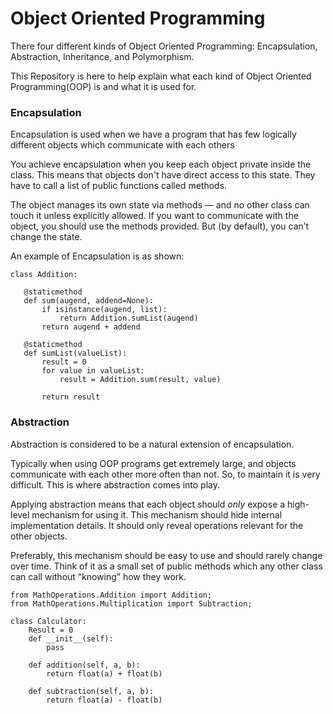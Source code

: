# Object Oriented Programming

There four different kinds of Object Oriented Programming: Encapsulation, Abstraction, Inheritance, and Polymorphism. 

This Repository is here to help explain what each kind of Object Oriented Programming(OOP) is and what it is used for.

### Encapsulation

 Encapsulation is used when we have a program that has few logically different objects which communicate with each others
 
 You achieve encapsulation when you keep each object private inside the class. This means that objects don't have direct access to this state. They have to call a list of public functions called methods.
 
 The object manages its own state via methods — and no other class can touch it unless explicitly allowed. If you want to communicate with the object, you should use the methods provided. But (by default), you can’t change the state.
 
 An example of Encapsulation is as shown:
 ```
 class Addition:

    @staticmethod
    def sum(augend, addend=None):
        if isinstance(augend, list):
            return Addition.sumList(augend)
        return augend + addend

    @staticmethod
    def sumList(valueList):
        result = 0
        for value in valueList:
            result = Addition.sum(result, value)

        return result
```
### Abstraction

Abstraction is considered to be a natural extension of encapsulation.

Typically when using OOP programs get extremely large, and objects communicate with each other more often than not. So, to maintain it is very difficult. This is where abstraction comes into play.

Applying abstraction means that each object should *only* expose a high-level mechanism for using it. This mechanism should hide internal implementation details. It should only reveal operations relevant for the other objects.

Preferably, this mechanism should be easy to use and should rarely change over time. Think of it as a small set of public methods which any other class can call without “knowing” how they work.

```
from MathOperations.Addition import Addition;
from MathOperations.Multiplication import Subtraction;

class Calculator:
    Result = 0
    def __init__(self):
        pass

    def addition(self, a, b):
        return float(a) + float(b)

    def subtraction(self, a, b):
        return float(a) - float(b)
```

